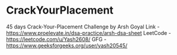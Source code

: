 # CrackYourPlacement

45 days Crack-Your-Placement Challenge by Arsh Goyal
Link - https://www.proelevate.in/dsa-practice/arsh-dsa-sheet
LeetCode - https://leetcode.com/u/Yash2608/
GFG - https://www.geeksforgeeks.org/user/yash20545/
